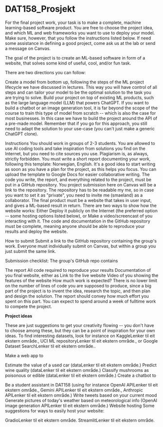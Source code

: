 # DAT158_Prosjekt

For the final project work, your task is to make a complete, machine learning-based software product. You are free to choose the project idea, and which ML and web frameworks you want to use to deploy your model. Make sure, however, that you follow the instructions listed below. If need some assistance in defining a good project, come ask us at the lab or send a message on Canvas.

The goal of the project is to create an ML-based software in form of a website, that solves some kind of useful, cool, and/or fun task.

There are two directions you can follow:

Create a model from bottom up, following the steps of the ML project lifecycle we have discussed in lectures. This way you will have control of all steps and can tailor your model to be the optimal solution to the task you are trying to solve.
Build your project on top of existing ML products, such as the large language model (LLM) that powers ChatGPT. If you want to build a chatbot or an image generation tool, it is far beyond the scope of the course to train this type of model from scratch -- which is also the case for most businesses. In this case we have to build the project around the API of a pre-made model.
Remember that if you go for this approach, you still need to adapt the solution to your use-case (you can't just make a generic ChatGPT clone).
 
Instructions
You should work in groups of 2-3 students.
You are allowed to use AI coding tools and take inspiration from solutions you find on the Internet, but you need to cite sources you use. Plagiarism is, as always, strictly forbidden.
You must write a short report documenting your work, following this template: Norwegian, English. It's a good idea to start writing as soon as you have a plan for the project, as this helps you focus. You can upload the template to Google Docs for easier collaborative writing.
The code you write, the report, and everything related to the project, must be put in a GitHub repository. You project submission here on Canvas will be a link to the repository. The repository has to be readable my me, so in case you want to set it as "private", you need to invite me (smaeland) as a collaborator.
The final product must be a website that takes in user input, and gives a ML-based result in return. There are two ways to show how the website works: Either
Deploy it publicly on the Internet (the preferred option -- some hosting options listed below), or
Make a video/screencast of you interacting with it.
The code and documentation in the GitHub repository must be complete, meaning anyone should be able to reproduce your results and deploy the website.

How to submit
Submit a link to the GitHub repository containing the group's work. Everyone must individually submit on Canvas, but within a group you just submit the same link.

Submission checklist:
The group's GitHub repo contains

The report
All code required to reproduce your results
Documentation of you final website, either as
Link to the live website
Video of you showing the features of the website
How much work is expected?
There is no lower limit on the number of lines of code you are supposed to produce, since a big part of the project is to invent the idea, research the topic, and then plan and design the solution. The report should convey how much effort you spent on this part. You can expect to spend around a week of fulltime work to compete the project.

**Project ideas**

These are just suggestions to get your creativity flowing -- you don't have to choose among these, but they can be a point of inspiration for your own ideas. To find interesting datasets, look for instance on KaggleLenker til eit ekstern område., UCI ML repositoryLenker til eit ekstern område., or Google Dataset SearchLenker til eit ekstern område..

Make a web app to

Estimate the value of a used car (dataLenker til eit ekstern område.)
Predict wine quality (dataLenker til eit ekstern område.)
Classify mushrooms as poisonous or edible (dataLenker til eit ekstern område.)
Create a chatbot to

Be a student assistant in DAT158 (using for instance OpenAI APILenker til eit ekstern område., Gemini APILenker til eit ekstern område., Anthropic APILenker til eit ekstern område.)
Write tweets based on your current mood
Generate pictures of today's weather based on meteorological info (OpenAI image generation APILenker til eit ekstern område.)
Website hosting
Some suggestions for ways to easily host your website:

GradioLenker til eit ekstern område.
StreamlitLenker til eit ekstern område.
